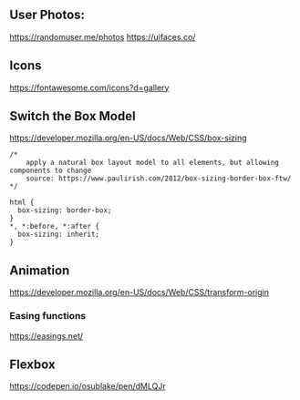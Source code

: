 



## User Photos:
https://randomuser.me/photos
https://uifaces.co/

## Icons
https://fontawesome.com/icons?d=gallery

## Switch the Box Model
https://developer.mozilla.org/en-US/docs/Web/CSS/box-sizing

```
/*
    apply a natural box layout model to all elements, but allowing components to change
    source: https://www.paulirish.com/2012/box-sizing-border-box-ftw/
*/

html {
  box-sizing: border-box;
}
*, *:before, *:after {
  box-sizing: inherit;
}
```


## Animation

https://developer.mozilla.org/en-US/docs/Web/CSS/transform-origin


### Easing functions
https://easings.net/


## Flexbox
https://codepen.io/osublake/pen/dMLQJr